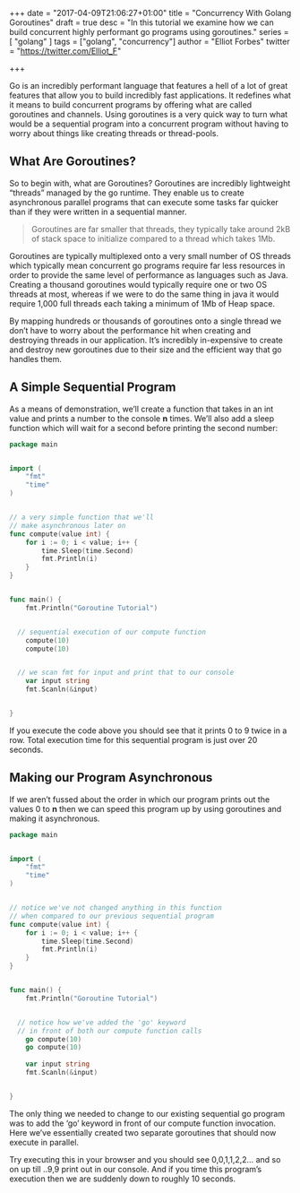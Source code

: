 +++
date = "2017-04-09T21:06:27+01:00"
title = "Concurrency With Golang Goroutines"
draft = true
desc = "In this tutorial we examine how we can build concurrent highly performant go programs using goroutines."
series = [ "golang" ]
tags = ["golang", "concurrency"]
author = "Elliot Forbes"
twitter = "https://twitter.com/Elliot_F"

+++

Go is an incredibly performant language that features a hell of a lot of great features that allow you to build incredibly fast applications. It redefines what it means to build concurrent programs by offering what are called goroutines and channels. Using goroutines is a very quick way to turn what would be a sequential program into a concurrent program without having to worry about things like creating threads or thread-pools.

## What Are Goroutines?

So to begin with, what are Goroutines? Goroutines are incredibly lightweight “threads” managed by the go runtime. They enable us to create asynchronous parallel programs that can execute some tasks far quicker than if they were written in a sequential manner.  

> Goroutines are far smaller that threads, they typically take around 2kB of stack space to initialize compared to a thread which takes 1Mb.

Goroutines are typically multiplexed onto a very small number of OS threads which typically mean concurrent go programs require far less resources in order to provide the same level of performance as languages such as Java. Creating a thousand goroutines would typically require one or two OS threads at most, whereas if we were to do the same thing in java it would require 1,000 full threads each taking a minimum of 1Mb of Heap space.

By mapping hundreds or thousands of goroutines onto a single thread we don’t have to worry about the performance hit when creating and destroying threads in our application. It’s incredibly in-expensive to create and destroy new goroutines due to their size and the efficient way that go handles them.

## A Simple Sequential Program

As a means of demonstration, we’ll create a function that takes in an int value and prints a number to the console **n** times. We’ll also add a sleep function which will wait for a second before printing the second number:


```go
package main


import (
	"fmt"
	"time"
)


// a very simple function that we'll
// make asynchronous later on
func compute(value int) {
	for i := 0; i < value; i++ {
		time.Sleep(time.Second)
		fmt.Println(i)
	}
}


func main() {
	fmt.Println("Goroutine Tutorial")


  // sequential execution of our compute function 
	compute(10)
	compute(10)


  // we scan fmt for input and print that to our console
	var input string
	fmt.Scanln(&input)


}
```


If you execute the code above you should see that it prints 0 to 9 twice in a row. Total execution time for this sequential program is just over 20 seconds.


## Making our Program Asynchronous


If we aren’t fussed about the order in which our program prints out the values 0 to **n** then we can speed this program up by using goroutines and making it asynchronous.


```go
package main


import (
	"fmt"
	"time"
)


// notice we've not changed anything in this function 
// when compared to our previous sequential program
func compute(value int) {
	for i := 0; i < value; i++ {
		time.Sleep(time.Second)
		fmt.Println(i)
	}
}


func main() {
	fmt.Println("Goroutine Tutorial")


  // notice how we've added the 'go' keyword 
  // in front of both our compute function calls
	go compute(10)
	go compute(10)
  
	var input string
	fmt.Scanln(&input)


}
```


The only thing we needed to change to our existing sequential go program was to add the ‘go’ keyword in front of our compute function invocation. Here we’ve essentially created two separate goroutines that should now execute in parallel. 


Try executing this in your browser and you should see 0,0,1,1,2,2… and so on up till ..9,9 print out in our console. And if you time this program’s execution then we are suddenly down to roughly 10 seconds.